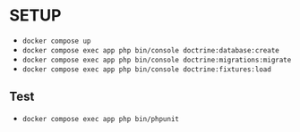 # SETUP

- `docker compose up`
- `docker compose exec app php bin/console doctrine:database:create`
- `docker compose exec app php bin/console doctrine:migrations:migrate`
- `docker compose exec app php bin/console doctrine:fixtures:load`

## Test

- `docker compose exec app php bin/phpunit`